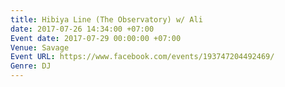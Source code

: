 ```yaml
---
title: Hibiya Line (The Observatory) w/ Ali
date: 2017-07-26 14:34:00 +07:00
Event date: 2017-07-29 00:00:00 +07:00
Venue: Savage
Event URL: https://www.facebook.com/events/193747204492469/
Genre: DJ
---
```


